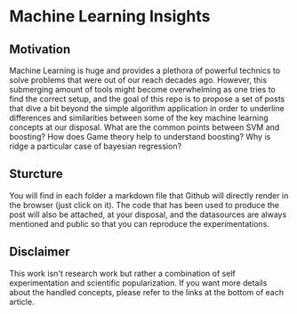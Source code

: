 # Machine Learning Insights

## Motivation 
Machine Learning is huge and provides a plethora of powerful technics to solve problems that were out of our reach decades ago. However, this submerging amount of tools might become overwhelming as one tries to find the correct setup, and the goal of this repo is to propose a set of posts that dive a bit beyond the simple algorithm application in order to underline differences and similarities between some of the key machine learning concepts at our disposal. What are the common points between SVM and boosting? How does Game theory help to understand boosting? Why is ridge a particular case of bayesian regression? 

## Sturcture
You will find in each folder a markdown file that Github will directly render in the browser (just click on it). The code that has been used to produce the post will also be attached, at your disposal, and the datasources are always mentioned and public so that you can reproduce the experimentations. 

## Disclaimer
This work isn't research work but rather a combination of self experimentation and scientific popularization. If you want more details about the handled concepts, please refer to the links at the bottom of each article.
